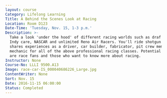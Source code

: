 ```yaml
---
layout: course
Category: Lifelong Learning
Title: A Behind the Scenes Look at Racing
Location: Room D123
Date-Time: 'Tuesday, Nov. 15, 1-3 p.m.'
Description: >-
  Take a look 'under the hood' of different racing worlds such as draf racing,
  Indy care, NASCAR and unlimited Reno Air Racers. You'll ride shotgun as Art
  shares experiences as a driver, car builder, fabricator, pit crew member and
  mechanic for all of the above professional racing classes. Potential students
  are race fans and those who want to know more about racing.
Instructor: None
Course-No: LLLI 9500.A13
Image: race-car-IS_000040686226_Large.jpg
ContentWriter: None
Sort: Nov. 15
Date: 2016-11-15 06:00:00
Status: Completed
---
```



